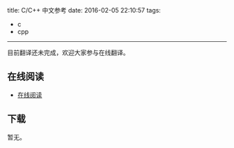 title: C/C++ 中文参考
date: 2016-02-05 22:10:57
tags:
  - c
  - cpp
---

目前翻译还未完成，欢迎大家参与在线翻译。

## 在线阅读 ##

+ [在线阅读](http://zh.cppreference.com)

## 下载 ##

暂无。